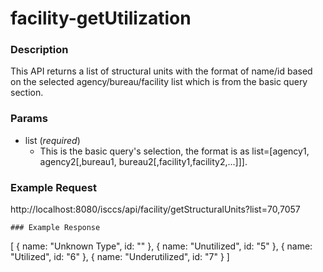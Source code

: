 # facility-getUtilization
### Description  
This API returns a list of structural units with the format of name/id based on the selected agency/bureau/facility list which is from the basic query section.
       
### Params
* list (*required*)
    * This is the basic query's selection, the format is as list=[agency1, agency2[,bureau1, bureau2[,facility1,facility2,...]]].

### Example Request  
http://localhost:8080/isccs/api/facility/getStructuralUnits?list=70,7057
```
### Example Response  
```
[
    {
        name: "Unknown Type",
        id: ""
    },
    {
        name: "Unutilized",
        id: "5"
    },
    {
        name: "Utilized",
        id: "6"
    },
    {
        name: "Underutilized",
        id: "7"
    }
]
```